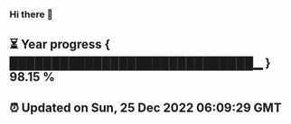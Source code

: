 ### Hi there 👋
⏳ Year progress { █████████████████████████████▁ } 98.15 %
---
⏰ Updated on Sun, 25 Dec 2022 06:09:29 GMT
---
